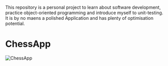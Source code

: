 This repository is a personal project to learn about software development, practice object-oriented programming and introduce myself to unit-testing. It is by no maens a polished Application and has plenty of optimisation potential.

# ChessApp
![ChessApp](images/ChessApp.png)

